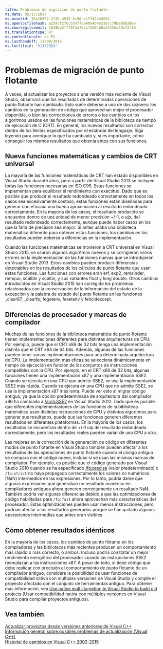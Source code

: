 ```yaml
---
title: Problemas de migración de punto flotante
ms.date: 05/17/2017
ms.assetid: 36a1b552-2f2b-4919-bc9d-c17f42434954
ms.openlocfilehash: a259cf276c0347fda4954b46318cc79be88028ee
ms.sourcegitcommit: 1819bd2ff79fba7ec172504b9a34455c70c73f10
ms.translationtype: HT
ms.contentlocale: es-ES
ms.lasthandoff: 11/09/2018
ms.locfileid: "51332353"
---
```

# <a name="floating-point-migration-issues"></a>Problemas de migración de punto flotante

A veces, al actualizar los proyectos a una versión más reciente de Visual Studio, observará que los resultados de determinadas operaciones de punto flotante han cambiado. Esto suele deberse a una de dos razones: los cambios en la generación de código que aprovechan mejor el procesador disponible, o bien las correcciones de errores o los cambios en los algoritmos usados en las funciones matemáticas de la biblioteca de tiempo de ejecución de C (CRT). En general, los nuevos resultados son correctos dentro de los límites especificados por el estándar del lenguaje. Siga leyendo para averiguar lo que ha cambiado y, si es importante, cómo conseguir los mismos resultados que obtenía antes con sus funciones.

## <a name="new-math-functions-and-universal-crt-changes"></a>Nueva funciones matemáticas y cambios de CRT universal

La mayoría de las funciones matemáticas de CRT han estado disponibles en Visual Studio durante años, pero a partir de Visual Studio 2013 se incluyen todas las funciones necesarias en ISO C99. Estas funciones se implementan para equilibrar el rendimiento con exactitud. Dado que es posible que producir el resultado redondeado correctamente en todos los casos sea excesivamente costoso, estas funciones están diseñadas para generar con eficacia una buena aproximación al resultado redondeado correctamente. En la mayoría de los casos, el resultado producido se encuentra dentro de una unidad de menor precisión +/-1, o *ulp*, del resultado redondeado correctamente, aunque puede haber casos en los que la falta de precisión sea mayor. Si antes usaba una biblioteca matemática diferente para obtener estas funciones, los cambios en los resultados pueden deberse a diferencias en la implementación.

Cuando las funciones matemáticas se movieron a CRT universal en Visual Studio 2015, se usaron algunos algoritmos nuevos y se corrigieron varios errores en la implementación de las funciones nuevas que se introdujeron en Visual Studio 2013. Estos cambios pueden producir diferencias detectables en los resultados de los cálculos de punto flotante que usan estas funciones. Las funciones con errores eran erf, exp2, remainder, remquo, scalbln y scalbn, y sus variantes float y long double.  Otros cambios introducidos en Visual Studio 2015 han corregido los problemas relacionados con la conservación de la información del estado de la excepción y la palabra de estado del punto flotante en las funciones _clear87, _clearfp, fegetenv, fesetenv y feholdexcept.

## <a name="processor-differences-and-compiler-flags"></a>Diferencias de procesador y marcas de compilador

Muchas de las funciones de la biblioteca matemática de punto flotante tienen implementaciones diferentes para distintas arquitecturas de CPU. Por ejemplo, puede que el CRT x86 de 32 bits tenga una implementación distinta que el CRT x64 de 64 bits. Además, algunas de las funciones pueden tener varias implementaciones para una determinada arquitectura de CPU. La implementación más eficaz se selecciona dinámicamente en tiempo de ejecución en función de los conjuntos de instrucciones compatibles con la CPU. Por ejemplo, en el CRT x86 de 32 bits, algunas funciones tienen una implementación x87 y una implementación SSE2. Cuando se ejecuta en una CPU que admite SSE2, se usa la implementación SSE2 más rápida. Cuando se ejecuta en una CPU que no admite SSE2, se usa la implementación x87 más lenta. Puede ver esto al migrar código antiguo, ya que la opción predeterminada de arquitectura del compilador x86 ha cambiado a [/arch:SSE2](../build/reference/arch-x86.md) en Visual Studio 2012. Dado que es posible que diferentes implementaciones de las funciones de la biblioteca matemática usen distintas instrucciones de CPU y distintos algoritmos para generar sus resultados, puede que las funciones generen diferentes resultados en diferentes plataformas. En la mayoría de los casos, los resultados se encuentran dentro de +/-1 ulp del resultado redondeado correctamente, pero los resultados reales pueden variar de una CPU a otra.

Las mejoras en la corrección de la generación de código en diferentes modos de punto flotante en Visual Studio también pueden afectar a los resultados de las operaciones de punto flotante cuando el código antiguo se compara con el código nuevo, incluso si se usan las mismas marcas de compilador. Por ejemplo, es posible que el código generado por Visual Studio 2010 cuando se ha especificado [/fp:precise](../build/reference/fp-specify-floating-point-behavior.md) (valor predeterminado) o `/fp:strict` no haya propagado correctamente los valores no numéricos (NaN) intermedios en las expresiones. Por lo tanto, podría darse que algunas expresiones que generaban un resultado numérico en compiladores antiguos ahora generen correctamente un resultado NaN. También podría ver algunas diferencias debido a que las optimizaciones de código habilitadas para `/fp:fast` ahora aprovechan más características del procesador. Estas optimizaciones pueden usar menos instrucciones, pero podrían afectar a los resultados generados porque se han quitado algunas operaciones intermedias que antes eran visibles.

## <a name="how-to-get-identical-results"></a>Cómo obtener resultados idénticos

En la mayoría de los casos, los cambios de punto flotante en los compiladores y las bibliotecas más recientes producen un comportamiento más rápido o más correcto, o ambos. Incluso podría constatar un mejor rendimiento energético del procesador cuando las instrucciones SSE2 reemplazan a las instrucciones x87. A pesar de todo, si tiene código que debe replicar con precisión el comportamiento de punto flotante de un compilador antiguo, considere la posibilidad de usar funciones de compatibilidad nativa con múltiples versiones de Visual Studio y compile el proyecto afectado con el conjunto de herramientas antiguo. Para obtener más información, vea [Use native multi-targeting in Visual Studio to build old projects](use-native-multi-targeting.md) (Usar compatibilidad nativa con múltiples versiones en Visual Studio para compilar proyectos antiguos).

## <a name="see-also"></a>Vea también

[Actualizar proyectos desde versiones anteriores de Visual C++](upgrading-projects-from-earlier-versions-of-visual-cpp.md)<br/>
[Información general sobre posibles problemas de actualización (Visual C++)](overview-of-potential-upgrade-issues-visual-cpp.md)<br/>
[Historial de cambios en Visual C++ 2003-2015](visual-cpp-change-history-2003-2015.md)